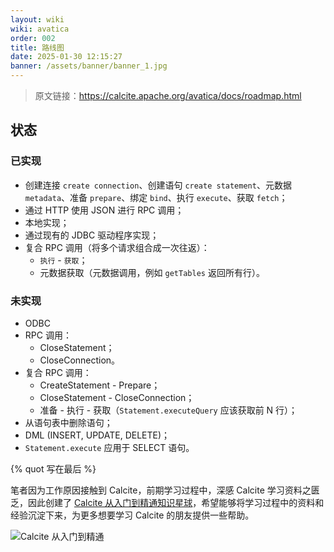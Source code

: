 ```yaml
---
layout: wiki
wiki: avatica
order: 002
title: 路线图
date: 2025-01-30 12:15:27
banner: /assets/banner/banner_1.jpg
---
```


> 原文链接：https://calcite.apache.org/avatica/docs/roadmap.html

## 状态

### 已实现

- 创建连接 `create connection`、创建语句 `create statement`、元数据 `metadata`、准备 `prepare`、绑定 `bind`、执行 `execute`、获取 `fetch`；
- 通过 HTTP 使用 JSON 进行 RPC 调用；
- 本地实现；
- 通过现有的 JDBC 驱动程序实现；
- 复合 RPC 调用（将多个请求组合成一次往返）：
  - `执行` - `获取`；
  - 元数据获取（元数据调用，例如 `getTables` 返回所有行）。

### 未实现

- ODBC
- RPC 调用：
  - CloseStatement；
  - CloseConnection。
- 复合 RPC 调用：
  - CreateStatement - Prepare；
  - CloseStatement - CloseConnection；
  - 准备 - 执行 - 获取（`Statement.executeQuery` 应该获取前 N 行）；
- 从语句表中删除语句；
- DML (INSERT, UPDATE, DELETE)；
- `Statement.execute` 应用于 SELECT 语句。



{% quot 写在最后 %}

笔者因为工作原因接触到 Calcite，前期学习过程中，深感 Calcite 学习资料之匮乏，因此创建了 [Calcite 从入门到精通知识星球](https://wx.zsxq.com/dweb2/index/group/51128414222814)，希望能够将学习过程中的资料和经验沉淀下来，为更多想要学习 Calcite 的朋友提供一些帮助。

![Calcite 从入门到精通](/assets/xingqiu/calcite_xingqiu.png)
